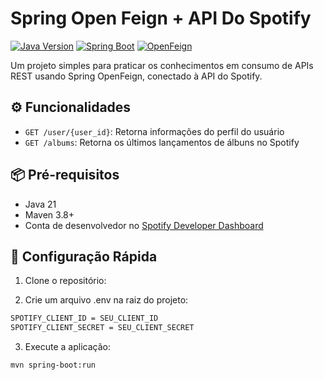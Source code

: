 # Spring Open Feign + API Do Spotify

[![Java Version](https://img.shields.io/badge/Java-21+-blue)](https://adoptium.net/)
[![Spring Boot](https://img.shields.io/badge/Spring%20Boot-3.4.2-brightgreen)](https://spring.io/projects/spring-boot)
[![OpenFeign](https://img.shields.io/badge/OpenFeign-12.1-orange.svg)](https://github.com/OpenFeign/feign)


Um projeto simples para praticar os conhecimentos em consumo de APIs REST usando Spring OpenFeign, conectado à API do Spotify.


## ⚙️ Funcionalidades

- `GET /user/{user_id}`: Retorna informações do perfil do usuário
- `GET /albums`: Retorna os últimos lançamentos de álbuns no Spotify

## 📦 Pré-requisitos

- Java 21 
- Maven 3.8+
- Conta de desenvolvedor no [Spotify Developer Dashboard](https://developer.spotify.com/dashboard)
## 🚀 Configuração Rápida

1. Clone o repositório:

2. Crie um arquivo .env na raiz do projeto:
```bash
SPOTIFY_CLIENT_ID = SEU_CLIENT_ID
SPOTIFY_CLIENT_SECRET = SEU_CLIENT_SECRET
```
3. Execute a aplicação:
```bash
mvn spring-boot:run
```
